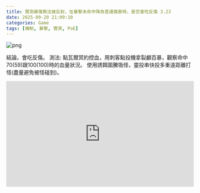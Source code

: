 ```yaml
---
title: 實測暴傷無法被反射，在暴擊未命中降為普通傷害時，是否會吃反傷 3.23
date: 2025-09-20 21:09:10
categories: Game
tags: [機制, 暴擊, 實測, PoE]
---
```

![png](https://live.staticflickr.com/65535/53558896366_33771aeefd_o.png)

結論，會吃反傷。
測法: 點瓦爾冥約控血，用刺客點投機拿裂顱百暴，觀察命中70(59)跟100(100)時的血量狀況。
使用誘餌圖騰吸怪，靈投串快投多重遠距離打怪(盡量避免被怪碰到)。

<div style="position: relative; padding-bottom: 56.25%; height: 0; overflow: hidden; max-width: 100%;">
  <iframe
      src="https://www.youtube.com/embed/hZS-VJEMy-M"
      style="position: absolute; top: 0; left: 0; width: 100%; height: 100%;"
      frameborder="0"
      allowfullscreen>
  </iframe>
</div>